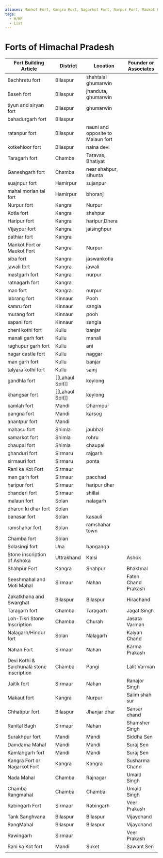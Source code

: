 ```yaml
---
aliases: Mankot Fort, Kangra Fort, Nagarkot Fort, Nurpur Fort, Maukot Fort, Shahpur Fort
tags:
  - H/HP
  - List
---
```

# Forts of Himachal Pradesh
| Fort Building Article                     | District         | Location                          | Founder or Associates |
| ----------------------------------------- | ---------------- | --------------------------------- | --------------------- |
| Bachhretu fort                            | Bilaspur         | shahtalai ghumarwin               |                       |
| Baseh fort                                | Bilaspur         | jhanduta, ghumarwin               |                       |
| tiyun and siryan fort                     | Bilaspur         | ghumarwin                         |                       |
| bahadurgarh fort                          | Bilaspur         |                                   |                       |
| ratanpur fort                             | Bilaspur         | nauni and opposite to Malaun fort |                       |
| kotkehloor fort                           | Bilaspur         | naina devi                        |                       |
| Taragarh fort                             | Chamba           | Taravas, Bhatiyat                 |                       |
| Ganeshgarh fort                           | Chamba           | near shahpur, sihunta             |                       |
| suajnpur fort                             | Hamirpur         | sujanpur                          |                       |
| mahal morian tal fort                     | Hamirpur         | bhoranj                           |                       |
| Nurpur fort                               | Kangra           | Nurpur                            |                       |
| Kotla fort                                | Kangra           | shahpur                           |                       |
| Haripur fort                              | Kangra           | haripur,Dhera                     |                       |
| Vijaypur fort                             | Kangra           | jaisinghpur                       |                       |
| pathiar fort                              | Kangra           |                                   |                       |
| Mankot Fort or Maukot Fort                | Kangra           | Nurpur                            |                       |
| siba fort                                 | Kangra           | jaswankotla                       |                       |
| jawali fort                               | Kangra           | jawali                            |                       |
| mastgarh fort                             | Kangra           | nurpur                            |                       |
| ratnagarh fort                            | Kangra           |                                   |                       |
| mao fort                                  | Kangra           | nurpur                            |                       |
| labrang fort                              | Kinnaur          | Pooh                              |                       |
| kamru fort                                | Kinnaur          | sangla                            |                       |
| murang fort                               | Kinnaur          | pooh                              |                       |
| sapani fort                               | Kinnaur          | sangla                            |                       |
| cheni kothi fort                          | Kullu            | banjar                            |                       |
| manali garh fort                          | Kullu            | manali                            |                       |
| raghupur garh fort                        | Kullu            | ani                               |                       |
| nagar castle fort                         | Kullu            | naggar                            |                       |
| man garh fort                             | Kullu            | banjar                            |                       |
| talyara kothi fort                        | Kullu            | sainj                             |                       |
| gandhla fort                              | [[Lahaul Spit]] | keylong                           |                       |
| khangsar fort                             | [[Lahaul Spit]] | keylong                           |                       |
| kamlah fort                               | Mandi            | Dharmpur                          |                       |
| pangna fort                               | Mandi            | karsog                            |                       |
| anantpur fort                             | Mandi            |                                   |                       |
| mahasu fort                               | Shimla           | jaubbal                           |                       |
| samarkot fort                             | Shimla           | rohru                             |                       |
| chaupal fort                              | Shimla           | chaupal                           |                       |
| ghanduri fort                             | Sirmaru          | rajgarh                           |                       |
| sirmauri fort                             | Sirmaru          | ponta                             |                       |
| Rani ka Kot Fort                          | Sirmaur          |                                   |                       |
| man garh fort                             | Sirmaur          | pacchad                           |                       |
| haripur fort                              | Sirmaur          | haripur dhar                      |                       |
| chanderi fort                             | Sirmaur          | shillai                           |                       |
| malaun fort                               | Solan            | nalagarh                          |                       |
| dharon ki dhar fort                       | Solan            |                                   |                       |
| banasar fort                              | Solan            | kasauli                           |                       |
| ramshahar fort                            | Solan            | ramshahar town                    |                       |
| Chamba fort                               | Solan            |                                   |                       |
| Solasingi fort                            | Una              | banganga                          |                       |
| Stone inscription of Ashoka               | Uttrakhand       | Kalsi                             | Ashok                 |
| Shahpur Fort                              | Kangra           | Shahpur                           | Bhaktmal              |
| Seeshmahal and Moti Mahal                 | Sirmaur          | Nahan                             | Fateh Chand Prakash   |
| Zakatkhana and Swarghat                   | Bilaspur         | Bilaspur                          | Hirachand             |
| Taragarh fort                             | Chamba           | Taragarh                          | Jagat Singh           |
| Loh-Tikri Stone Inscription               | Chamba           | Churah                            | Jasata Varman         |
| Nalagarh/Hindur fort                      | Solan            | Nalagarh                          | Kalyan Chand          |
| Nahan Fort                                | Sirmaur          | Nahan                             | Karma Prakash         |
| Devi Kothi & Saichunala stone inscription | Chamba           | Pangi                             | Lalit Varman          |
| Jaitik fort                               | Sirmaur          | Nahan                             | Ranajor Singh         |
| Makaut fort                               | Kangra           | Nurpur                            | Salim shah sur        |
| Chhatipur fort                            | Bilaspur         | Jhanjar dhar                      | Sansar chand          |
| Ranital Bagh                              | Sirmaur          | Nahan                             | Shamsher Singh        |
| Surakhpur fort                            | Mandi            | Mandi                             | Siddha Sen            |
| Damdama Mahal                             | Mandi            | Mandi                             | Suraj Sen             |
| Kamlahgarh fort                           | Mandi            | Mandi                             | Suraj Sen             |
| Kangra Fort or Nagarkot Fort              | Kangra           | Kangra                            | Susharma Chand        |
| Nada Mahal                                | Chamba           | Rajnagar                          | Umaid Singh           |
| Chamba Rangmahal                          | Chamba           | Chamba                            | Umaid Singh           |
| Rabingarh Fort                            | Sirmaur          | Rabingarh                         | Veer Prakash          |
| Tank Sanghvana                            | Bilaspur         | Bilaspur                          | Vijaychand            |
| RangMahal                                 | Bilaspur         | Bilaspur                          | Vijaychand            |
| Rawingarh                                 | Sirmaur          |                                   | Veer Prakash          |
| Rani ka Kot fort                          | Mandi            | Suket                             | Sawant Sen            |
|                                           |                  |                                   |                       |
